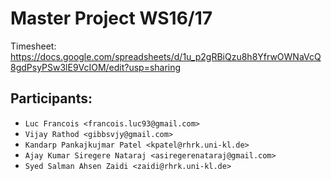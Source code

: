 # Master Project WS16/17

Timesheet: https://docs.google.com/spreadsheets/d/1u_p2gRBiQzu8h8YfrwOWNaVcQ8gdPsyPSw3lE9VcIOM/edit?usp=sharing

## Participants:

* `Luc Francois <francois.luc93@gmail.com>`
* `Vijay Rathod <gibbsvjy@gmail.com>`
* `Kandarp Pankajkujmar Patel <kpatel@rhrk.uni-kl.de>`
* `Ajay Kumar Siregere Nataraj <asiregerenataraj@gmail.com>`
* `Syed Salman Ahsen Zaidi <zaidi@rhrk.uni-kl.de>`



